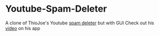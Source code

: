 # Youtube-Spam-Deleter
A clone of ThioJoe's Youtube [spam deleter](https://github.com/ThioJoe/YouTube-Spammer-Purge) but with GUI
Check out his [video](https://www.youtube.com/watch?v=-vOakOgYLUI) on his app
